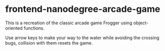 frontend-nanodegree-arcade-game
===============================

This is a recreation of the classic arcade game Frogger using object-oriented functions.

Use arrow keys to make your way to the water while avoiding the crossing bugs, collision with them resets the game.
